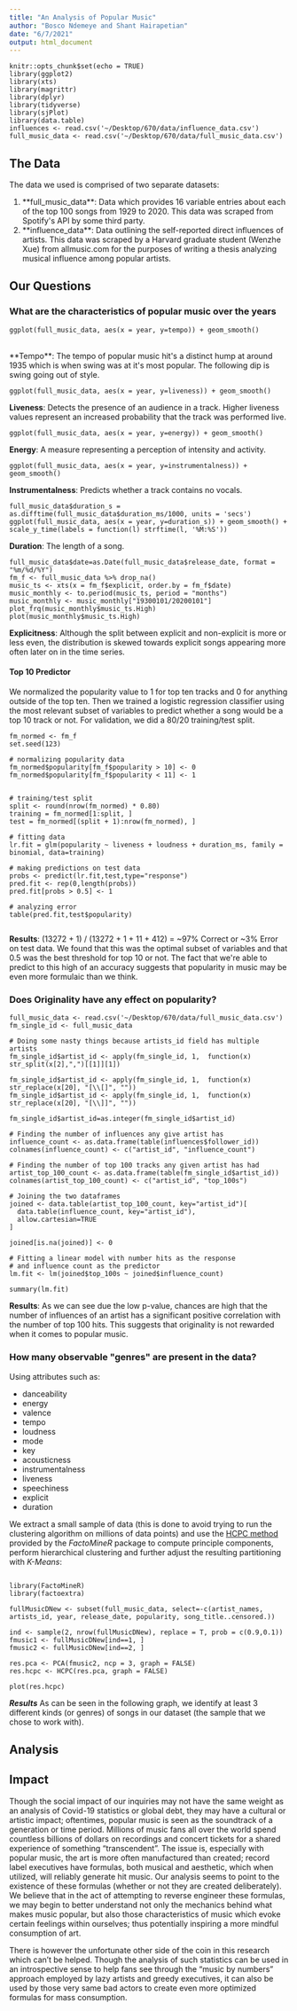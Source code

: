 ```yaml
---
title: "An Analysis of Popular Music"
author: "Bosco Ndemeye and Shant Hairapetian"
date: "6/7/2021"
output: html_document
---
```


```{r setup, include=FALSE}
knitr::opts_chunk$set(echo = TRUE)
library(ggplot2)
library(xts)
library(magrittr) 
library(dplyr)
library(tidyverse)
library(sjPlot)
library(data.table)
influences <- read.csv('~/Desktop/670/data/influence_data.csv')
full_music_data <- read.csv('~/Desktop/670/data/full_music_data.csv')
```

## The Data

The data we used is comprised of two separate datasets:

<ol>
<li>**full_music_data**: Data which provides 16 variable entries about each of the top 100 songs from 1929 to 2020. This data was scraped from Spotify's API by some third party.</li>
<li>**influence_data**: Data outlining the self-reported direct influences of artists. This data was scraped by a Harvard graduate student (Wenzhe Xue) from allmusic.com for the purposes of writing a thesis analyzing musical influence among popular artists.</li>
</ol>


## Our Questions

### What are the characteristics of popular music over the years


```{r Tempo, echo=TRUE, message=FALSE}
ggplot(full_music_data, aes(x = year, y=tempo)) + geom_smooth()
```

<br>
**Tempo**: The tempo of popular music hit's a distinct hump at around 1935 which is when swing was at it's most popular. The following dip is swing going out of style.

```{r Liveness, echo=TRUE, message=FALSE}
ggplot(full_music_data, aes(x = year, y=liveness)) + geom_smooth()
```

**Liveness**: Detects the presence of an audience in a track. Higher liveness values represent an increased probability that the track was performed live.

```{r Energy, echo=TRUE, message=FALSE}
ggplot(full_music_data, aes(x = year, y=energy)) + geom_smooth()
```

**Energy**: A measure representing a perception of intensity and activity.

```{r Instrumentalness, echo=TRUE, message=FALSE}
ggplot(full_music_data, aes(x = year, y=instrumentalness)) + geom_smooth()
```

**Instrumentalness**: Predicts whether a track contains no vocals.

```{r Duration, echo=TRUE, message=FALSE}
full_music_data$duration_s = as.difftime(full_music_data$duration_ms/1000, units = 'secs')
ggplot(full_music_data, aes(x = year, y=duration_s)) + geom_smooth() + scale_y_time(labels = function(l) strftime(l, '%M:%S'))
```

**Duration**: The length of a song.

```{r Excplicit, echo=TRUE, message=FALSE}
full_music_data$date=as.Date(full_music_data$release_date, format =  "%m/%d/%Y")
fm_f <- full_music_data %>% drop_na()
music_ts <- xts(x = fm_f$explicit, order.by = fm_f$date)
music_monthly <- to.period(music_ts, period = "months")
music_monthly <- music_monthly["19300101/20200101"]
plot_frq(music_monthly$music_ts.High)
plot(music_monthly$music_ts.High)
```

**Explicitness**: Although the split between explicit and non-explicit is more or less even, the distribution is skewed towards explicit songs appearing more often later on in the time series.

#### Top 10 Predictor

We normalized the popularity value to 1 for top ten tracks and 0 for anything outside of the top ten. Then we trained a logistic regression classifier using the most relevant subset of variables to predict whether a song would be a top 10 track or not. For validation, we did a 80/20 training/test split.

```{r Predictor, echo=TRUE, message=FALSE}
fm_normed <- fm_f
set.seed(123)

# normalizing popularity data
fm_normed$popularity[fm_f$popularity > 10] <- 0
fm_normed$popularity[fm_f$popularity < 11] <- 1


# training/test split
split <- round(nrow(fm_normed) * 0.80)
training = fm_normed[1:split, ]
test = fm_normed[(split + 1):nrow(fm_normed), ]

# fitting data
lr.fit = glm(popularity ~ liveness + loudness + duration_ms, family = binomial, data=training)

# making predictions on test data
probs <- predict(lr.fit,test,type="response")
pred.fit <- rep(0,length(probs))
pred.fit[probs > 0.5] <- 1

# analyzing error
table(pred.fit,test$popularity)


```

**Results**: (13272 + 1) / (13272 + 1 + 11 + 412) = ~97% Correct or ~3% Error on test data. We found that this was the optimal subset of variables and that 0.5 was the best threshold for top 10 or not. The fact that we're able to predict to this high of an accuracy suggests that popularity in music may be even more formulaic than we think.


### Does Originality have any effect on popularity?
```{r Originality, echo=TRUE, message=FALSE}
full_music_data <- read.csv('~/Desktop/670/data/full_music_data.csv')
fm_single_id <- full_music_data

# Doing some nasty things because artists_id field has multiple artists
fm_single_id$artist_id <- apply(fm_single_id, 1,  function(x) str_split(x[2],",")[[1]][1])

fm_single_id$artist_id <- apply(fm_single_id, 1,  function(x) str_replace(x[20], "[\\[]", ""))
fm_single_id$artist_id <- apply(fm_single_id, 1,  function(x) str_replace(x[20], "[\\]]", ""))

fm_single_id$artist_id=as.integer(fm_single_id$artist_id)

# Finding the number of influences any give artist has
influence_count <- as.data.frame(table(influences$follower_id))
colnames(influence_count) <- c("artist_id", "influence_count")

# Finding the number of top 100 tracks any given artist has had
artist_top_100_count <- as.data.frame(table(fm_single_id$artist_id))
colnames(artist_top_100_count) <- c("artist_id", "top_100s")

# Joining the two dataframes
joined <- data.table(artist_top_100_count, key="artist_id")[
  data.table(influence_count, key="artist_id"),
  allow.cartesian=TRUE
]

joined[is.na(joined)] <- 0

# Fitting a linear model with number hits as the response
# and influence count as the predictor
lm.fit <- lm(joined$top_100s ~ joined$influence_count)

summary(lm.fit)

```

**Results**: As we can see due the low p-value, chances are high that the number of influences of an artist has a significant positive correlation with the number of top 100 hits. This suggests that originality is not rewarded when it comes to popular music.


### How many observable "genres" are present in the data?

Using attributes such as: 
  * danceability
  * energy 
  * valence 
  * tempo 
  * loudness 
  * mode 
  * key 
  * acousticness 
  * instrumentalness 
  * liveness 
  * speechiness  
  * explicit
  * duration 

We extract a small sample of data (this is done to avoid trying to run the clustering algorithm on millions of data points) and use the [HCPC method](http://www.sthda.com/english/articles/31-principal-component-methods-in-r-practical-guide/117-hcpc-hierarchical-clustering-on-principal-components-essentials/) provided by the *FactoMineR* package to compute principle components, perform hierarchical clustering and further adjust the resulting partitioning with *K-Means*: 


```{r Generes, echo=TRUE, message=FALSE}

library(FactoMineR)
library(factoextra)

fullMusicDNew <- subset(full_music_data, select=-c(artist_names, artists_id, year, release_date, popularity, song_title..censored.))

ind <- sample(2, nrow(fullMusicDNew), replace = T, prob = c(0.9,0.1))
fmusic1 <- fullMusicDNew[ind==1, ]
fmusic2 <- fullMusicDNew[ind==2, ]

res.pca <- PCA(fmusic2, ncp = 3, graph = FALSE)
res.hcpc <- HCPC(res.pca, graph = FALSE)

plot(res.hcpc)

```

***Results***
As can be seen in the following graph, we identify at least 3 different kinds (or genres) of songs in our dataset (the sample that we chose to work with). 


## Analysis

## Impact
Though the social impact of our inquiries may not have the same weight as an analysis of Covid-19 statistics or global debt, they may have a cultural or artistic impact; oftentimes, popular music is seen as the soundtrack of a generation or time period. Millions of music fans all over the world spend countless billions of dollars on recordings and concert tickets for a shared experience of something “transcendent”. The issue is, especially with popular music, the art is more often manufactured than created; record label executives have formulas, both musical and aesthetic, which when utilized, will reliably generate hit music. Our analysis seems to point to the existence of these formulas (whether or not they are created deliberately). We believe that in the act of attempting to reverse engineer these formulas, we may begin to better understand not only the mechanics behind what makes music popular, but also those characteristics of music which evoke certain feelings within ourselves; thus potentially inspiring a more mindful consumption of art. 

There is however the unfortunate other side of the coin in this research which can’t be helped. Though the analysis of such statistics can be used in an introspective sense to help fans see through the “music by numbers” approach employed by lazy artists and greedy executives, it can also be used by those very same bad actors to create even more optimized formulas for mass consumption.



